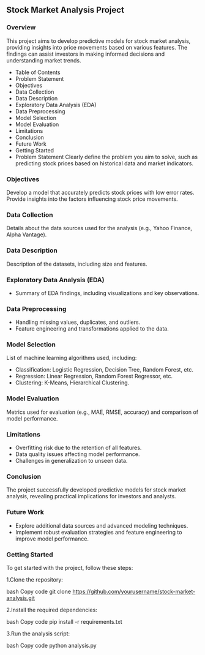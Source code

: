 ## Stock Market Analysis Project
### Overview
This project aims to develop predictive models for stock market analysis, providing insights into price movements based on various features. The findings can assist investors in making informed decisions and understanding market trends.

* Table of Contents
* Problem Statement
* Objectives
* Data Collection
* Data Description
* Exploratory Data Analysis (EDA)
* Data Preprocessing
* Model Selection
* Model Evaluation
* Limitations
* Conclusion
* Future Work
* Getting Started
* Problem Statement
Clearly define the problem you aim to solve, such as predicting stock prices based on historical data and market indicators.

### Objectives
Develop a model that accurately predicts stock prices with low error rates.
Provide insights into the factors influencing stock price movements.
### Data Collection
Details about the data sources used for the analysis (e.g., Yahoo Finance, Alpha Vantage).

### Data Description
Description of the datasets, including size and features.

### Exploratory Data Analysis (EDA)
* Summary of EDA findings, including visualizations and key observations.
### Data Preprocessing
* Handling missing values, duplicates, and outliers.
* Feature engineering and transformations applied to the data.
### Model Selection
List of machine learning algorithms used, including:

* Classification: Logistic Regression, Decision Tree, Random Forest, etc.
* Regression: Linear Regression, Random Forest Regressor, etc.
* Clustering: K-Means, Hierarchical Clustering.
### Model Evaluation
Metrics used for evaluation (e.g., MAE, RMSE, accuracy) and comparison of model performance.

### Limitations
* Overfitting risk due to the retention of all features.
* Data quality issues affecting model performance.
* Challenges in generalization to unseen data.
  
### Conclusion
The project successfully developed predictive models for stock market analysis, revealing practical implications for investors and analysts.

### Future Work
* Explore additional data sources and advanced modeling techniques.
* Implement robust evaluation strategies and feature engineering to improve model performance.
  
### Getting Started
To get started with the project, follow these steps:

1.Clone the repository:

bash
Copy code
git clone https://github.com/yourusername/stock-market-analysis.git

2.Install the required dependencies:

bash
Copy code
pip install -r requirements.txt

3.Run the analysis script:

bash
Copy code
python analysis.py

